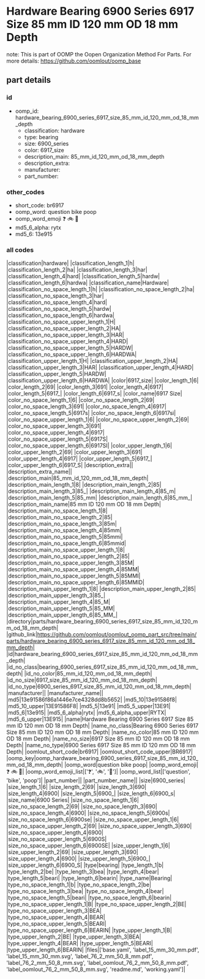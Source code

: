 # Hardware Bearing 6900 Series 6917 Size 85 mm ID 120 mm OD 18 mm Depth  

note: This is part of OOMP the Oopen Organization Method For Parts. For more details: https://github.com/oomlout/oomp_base

##  part details





### id
* oomp_id: hardware_bearing_6900_series_6917_size_85_mm_id_120_mm_od_18_mm_depth
  * classification: hardware
  * type: bearing
  * size: 6900_series
  * color: 6917_size
  * description_main: 85_mm_id_120_mm_od_18_mm_depth
  * description_extra: 
  * manufacturer: 
  * part_number: 

### other_codes
* short_code: br6917
* oomp_word: question bike poop
* oomp_word_emoji :question: :bike: :poop:
* md5_6_alpha: rytx
* md5_6: 13e915

### all codes 
|classification|hardware|
|classification_length_1|h|
|classification_length_2|ha|
|classification_length_3|har|
|classification_length_4|hard|
|classification_length_5|hardw|
|classification_length_6|hardwa|
|classification_name|Hardware|
|classification_no_space_length_1|h|
|classification_no_space_length_2|ha|
|classification_no_space_length_3|har|
|classification_no_space_length_4|hard|
|classification_no_space_length_5|hardw|
|classification_no_space_length_6|hardwa|
|classification_no_space_upper_length_1|H|
|classification_no_space_upper_length_2|HA|
|classification_no_space_upper_length_3|HAR|
|classification_no_space_upper_length_4|HARD|
|classification_no_space_upper_length_5|HARDW|
|classification_no_space_upper_length_6|HARDWA|
|classification_upper_length_1|H|
|classification_upper_length_2|HA|
|classification_upper_length_3|HAR|
|classification_upper_length_4|HARD|
|classification_upper_length_5|HARDW|
|classification_upper_length_6|HARDWA|
|color|6917_size|
|color_length_1|6|
|color_length_2|69|
|color_length_3|691|
|color_length_4|6917|
|color_length_5|6917_|
|color_length_6|6917_s|
|color_name|6917 Size|
|color_no_space_length_1|6|
|color_no_space_length_2|69|
|color_no_space_length_3|691|
|color_no_space_length_4|6917|
|color_no_space_length_5|6917s|
|color_no_space_length_6|6917si|
|color_no_space_upper_length_1|6|
|color_no_space_upper_length_2|69|
|color_no_space_upper_length_3|691|
|color_no_space_upper_length_4|6917|
|color_no_space_upper_length_5|6917S|
|color_no_space_upper_length_6|6917SI|
|color_upper_length_1|6|
|color_upper_length_2|69|
|color_upper_length_3|691|
|color_upper_length_4|6917|
|color_upper_length_5|6917_|
|color_upper_length_6|6917_S|
|description_extra||
|description_extra_name||
|description_main|85_mm_id_120_mm_od_18_mm_depth|
|description_main_length_1|8|
|description_main_length_2|85|
|description_main_length_3|85_|
|description_main_length_4|85_m|
|description_main_length_5|85_mm|
|description_main_length_6|85_mm_|
|description_main_name|85 mm ID 120 mm OD 18 mm Depth|
|description_main_no_space_length_1|8|
|description_main_no_space_length_2|85|
|description_main_no_space_length_3|85m|
|description_main_no_space_length_4|85mm|
|description_main_no_space_length_5|85mmi|
|description_main_no_space_length_6|85mmid|
|description_main_no_space_upper_length_1|8|
|description_main_no_space_upper_length_2|85|
|description_main_no_space_upper_length_3|85M|
|description_main_no_space_upper_length_4|85MM|
|description_main_no_space_upper_length_5|85MMI|
|description_main_no_space_upper_length_6|85MMID|
|description_main_upper_length_1|8|
|description_main_upper_length_2|85|
|description_main_upper_length_3|85_|
|description_main_upper_length_4|85_M|
|description_main_upper_length_5|85_MM|
|description_main_upper_length_6|85_MM_|
|directory|parts/hardware_bearing_6900_series_6917_size_85_mm_id_120_mm_od_18_mm_depth|
|github_link|https://github.com/oomlout/oomlout_oomp_part_src/tree/main/parts/hardware_bearing_6900_series_6917_size_85_mm_id_120_mm_od_18_mm_depth|
|id|hardware_bearing_6900_series_6917_size_85_mm_id_120_mm_od_18_mm_depth|
|id_no_class|bearing_6900_series_6917_size_85_mm_id_120_mm_od_18_mm_depth|
|id_no_color|85_mm_id_120_mm_od_18_mm_depth|
|id_no_size|6917_size_85_mm_id_120_mm_od_18_mm_depth|
|id_no_type|6900_series_6917_size_85_mm_id_120_mm_od_18_mm_depth|
|manufacturer||
|manufacturer_name||
|md5|13e91586f86a1446e7ce4328dd8b5652|
|md5_10|13e91586f8|
|md5_10_upper|13E91586F8|
|md5_5|13e91|
|md5_5_upper|13E91|
|md5_6|13e915|
|md5_6_alpha|rytx|
|md5_6_alpha_upper|RYTX|
|md5_6_upper|13E915|
|name|Hardware Bearing 6900 Series 6917 Size 85 mm ID 120 mm OD 18 mm Depth|
|name_no_class|Bearing 6900 Series 6917 Size 85 mm ID 120 mm OD 18 mm Depth|
|name_no_color|85 mm ID 120 mm OD 18 mm Depth|
|name_no_size|6917 Size 85 mm ID 120 mm OD 18 mm Depth|
|name_no_type|6900 Series 6917 Size 85 mm ID 120 mm OD 18 mm Depth|
|oomlout_short_code|br6917|
|oomlout_short_code_upper|BR6917|
|oomp_key|oomp_hardware_bearing_6900_series_6917_size_85_mm_id_120_mm_od_18_mm_depth|
|oomp_word|question bike poop|
|oomp_word_emoji|:question: :bike: :poop:|
|oomp_word_emoji_list|[':question:', ':bike:', ':poop:']|
|oomp_word_list|['question', 'bike', 'poop']|
|part_number||
|part_number_name||
|size|6900_series|
|size_length_1|6|
|size_length_2|69|
|size_length_3|690|
|size_length_4|6900|
|size_length_5|6900_|
|size_length_6|6900_s|
|size_name|6900 Series|
|size_no_space_length_1|6|
|size_no_space_length_2|69|
|size_no_space_length_3|690|
|size_no_space_length_4|6900|
|size_no_space_length_5|6900s|
|size_no_space_length_6|6900se|
|size_no_space_upper_length_1|6|
|size_no_space_upper_length_2|69|
|size_no_space_upper_length_3|690|
|size_no_space_upper_length_4|6900|
|size_no_space_upper_length_5|6900S|
|size_no_space_upper_length_6|6900SE|
|size_upper_length_1|6|
|size_upper_length_2|69|
|size_upper_length_3|690|
|size_upper_length_4|6900|
|size_upper_length_5|6900_|
|size_upper_length_6|6900_S|
|type|bearing|
|type_length_1|b|
|type_length_2|be|
|type_length_3|bea|
|type_length_4|bear|
|type_length_5|beari|
|type_length_6|bearin|
|type_name|Bearing|
|type_no_space_length_1|b|
|type_no_space_length_2|be|
|type_no_space_length_3|bea|
|type_no_space_length_4|bear|
|type_no_space_length_5|beari|
|type_no_space_length_6|bearin|
|type_no_space_upper_length_1|B|
|type_no_space_upper_length_2|BE|
|type_no_space_upper_length_3|BEA|
|type_no_space_upper_length_4|BEAR|
|type_no_space_upper_length_5|BEARI|
|type_no_space_upper_length_6|BEARIN|
|type_upper_length_1|B|
|type_upper_length_2|BE|
|type_upper_length_3|BEA|
|type_upper_length_4|BEAR|
|type_upper_length_5|BEARI|
|type_upper_length_6|BEARIN|
|files|['base.yaml', 'label_15_mm_30_mm.pdf', 'label_15_mm_30_mm.svg', 'label_76_2_mm_50_8_mm.pdf', 'label_76_2_mm_50_8_mm.svg', 'label_oomlout_76_2_mm_50_8_mm.pdf', 'label_oomlout_76_2_mm_50_8_mm.svg', 'readme.md', 'working.yaml']|
